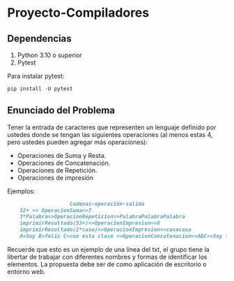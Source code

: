 # Proyecto-Compiladores

## Dependencias

1. Python 3.10 o superior
2. Pytest

Para instalar pytest: 
```python
pip install -U pytest
```
## Enunciado del Problema
Tener la entrada de caracteres que representen un lenguaje definido por ustedes donde se tengan las siguientes operaciones (al menos estas 4, pero ustedes pueden agregar más operaciones):

- Operaciones de Suma y Resta.
- Operaciones de Concatenación.
- Operaciones de Repetición.
- Operaciones de impresión

Ejemplos:

```markdown
                    Cadenas-operación-salida
    52+ => OperacionSuma=>7
    3*Palabra=>OperacionRepeticion=>PalabraPalabraPalabra
    imprimirResultado(53+)=>OperacionImpresion=>8
    imprimirResultado(2*casa)=>OperacionImpresion=>casacasa
    A=Soy B=feliz C=con esta clase =>OperacionConcatenacion=>ABC=>Soy feliz con esta clase
```
Recuerde que esto es un ejemplo de una línea del txt, el grupo tiene la libertar de trabajar con diferentes nombres y formas de identificar los elementos. La propuesta debe ser de como aplicación de escritorio o entorno web.

